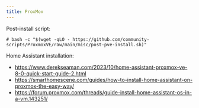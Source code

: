 ```yaml
---
title: ProxMox
---
```

Post-install script:
```shell
# bash -c "$(wget -qLO - https://github.com/community-scripts/ProxmoxVE/raw/main/misc/post-pve-install.sh)"
```
Home Assistant installation:
- https://www.derekseaman.com/2023/10/home-assistant-proxmox-ve-8-0-quick-start-guide-2.html
- https://smarthomescene.com/guides/how-to-install-home-assistant-on-proxmox-the-easy-way/
- https://forum.proxmox.com/threads/guide-install-home-assistant-os-in-a-vm.143251/
